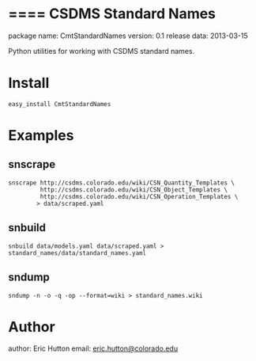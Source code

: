 ====
CSDMS Standard Names
====

package name: CmtStandardNames
version: 0.1
release data: 2013-03-15

Python utilities for working with CSDMS standard names.

Install
=======

    easy_install CmtStandardNames


Examples
========

snscrape
--------

    snscrape http://csdms.colorado.edu/wiki/CSN_Quantity_Templates \
             http://csdms.colorado.edu/wiki/CSN_Object_Templates \
             http://csdms.colorado.edu/wiki/CSN_Operation_Templates \
            > data/scraped.yaml

snbuild
-------

    snbuild data/models.yaml data/scraped.yaml > standard_names/data/standard_names.yaml

sndump
------

    sndump -n -o -q -op --format=wiki > standard_names.wiki

Author
======

author: Eric Hutton
email: eric.hutton@colorado.edu
